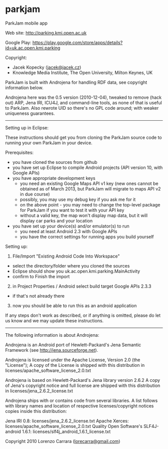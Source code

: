 parkjam
=======

ParkJam mobile app

Web site: http://parking.kmi.open.ac.uk 

Google Play: https://play.google.com/store/apps/details?id=uk.ac.open.kmi.parking


Copyright: 
 - Jacek Kopecky (jacek@jacek.cz) 
 - Knowledge Media Institute, The Open University, Milton Keynes, UK

ParkJam is built with Androjena for handling RDF data, see copyright
information below.

Androjena here was the 0.5 version (2010-12-04), tweaked to remove (hack out)
ARP, Jena IRI, ICU4J, and command-line tools, as none of that is useful to ParkJam.
Also rewrote UID so there's no GPL code around; with weaker uniqueness
guarantees.



-----------------------------------------------------------------------------------------------------------
Setting up in Eclipse:

These instructions should get you from cloning the ParkJam source code to
running your own ParkJam in your device.

Prerequisites:

- you have cloned the sources from github
- you have set up Eclipse to compile Android projects (API version 10, with Google APIs)
- you have appropriate development keys
    - you need an existing Google Maps API v1 key (new ones cannot be obtained 
      as of March 2013, but ParkJam will migrate to maps API v2 in due course)
    - possibly, you may use my debug key if you ask me for it
    - on the above point - you may need to change the top-level package for
      ParkJam if you want to test it with your API key
    - without a valid key, the map won't display map data, but it will
      display car parks and your location
- you have set up your device(s) and/or emulator(s) to run 
    - you need at least Android 2.3 with Google APIs
    - you have the correct settings for running apps you build yourself

Setting up:

1) File/Import "Existing Android Code Into Workspace"
 - select the directory/folder where you cloned the sources
 - Eclipse should show you uk.ac.open.kmi.parking.MainActivity 
 - confirm to Finish the import
2) in Project Properties / Android select build target Google APIs 2.3.3
 - if that's not already there
3) now you should be able to run this as an android application


If any steps don't work as described, or if anything is omitted, please do
let us know and we may update these instructions.




-----------------------------------------------------------------------------------------------------------

The following information is about Androjena:

Androjena is an Android port of Hewlett-Packard's Jena Semantic Framework (see http://jena.sourceforge.net).

Androjena is licensed under the Apache License, Version 2.0 (the "License");
A copy of the License is shipped with this distribution in licenses/apache_software_license_2.0.txt

Androjena is based on Hewlett-Packard's Jena library version 2.6.2
A copy of Jena's copyright notice and full license are shipped with this distribution in 
licenses/jena_2.6.2_license.txt

Androjena ships with or contains code from several libraries. A list follows with library names and 
location of respective licenses/copyright notices copies inside this distribution:

Jena IRI 0.8: licenses/jena_2.6.2_license.txt
Apache Xerces: licenses/apache_software_license_2.0.txt
Quality Open Software's SLF4J-android 1.6.1: licenses/slf4j_android_1.6.1_license.txt

Copyright 2010 Lorenzo Carrara (lorecarra@gmail.com)
